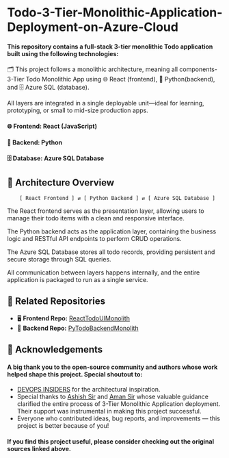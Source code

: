 # Todo-3-Tier-Monolithic-Application-Deployment-on-Azure-Cloud


#### This repository contains a full-stack 3-tier monolithic Todo application built using the following technologies:



🗂️ This project follows a monolithic architecture, meaning all components- 3-Tier Todo Monolithic App using 🌐 React (frontend), 🧠 Python(backend), and 🗄️ Azure SQL (database). 

All layers are integrated in a single deployable unit—ideal for learning, prototyping, or small to mid-size production apps.

#### 🌐 Frontend: React (JavaScript)

#### 🧠 Backend: Python

#### 🗄️ Database: Azure SQL Database


## 🧱 Architecture Overview

        [ React Frontend ] ⇄ [ Python Backend ] ⇄ [ Azure SQL Database ]

The React frontend serves as the presentation layer, allowing users to manage their todo items with a clean and responsive interface.

The Python backend acts as the application layer, containing the business logic and RESTful API endpoints to perform CRUD operations.

The Azure SQL Database stores all todo records, providing persistent and secure storage through SQL queries.

All communication between layers happens internally, and the entire application is packaged to run as a single service.



## 🔗 Related Repositories

- 🖥️ **Frontend Repo:** [ReactTodoUIMonolith](https://github.com/devopsinsiders/ReactTodoUIMonolith.git)
- 🧠 **Backend Repo:** [PyTodoBackendMonolith](https://github.com/devopsinsiders/PyTodoBackendMonolith.git)


## 🙌 Acknowledgements

#### A big thank you to the open-source community and authors whose work helped shape this project. Special shoutout to:

- [DEVOPS INSIDERS](https://github.com/devopsinsiders) for the architectural inspiration.  
- Special thanks to [Ashish Sir](#) and [Aman Sir](#) whose valuable guidance clarified the entire process of 3-Tier Monolithic Application deployment. Their support was instrumental in making this project successful. 
- Everyone who contributed ideas, bug reports, and improvements — this project is better because of you!

#### If you find this project useful, please consider checking out the original sources linked above.
